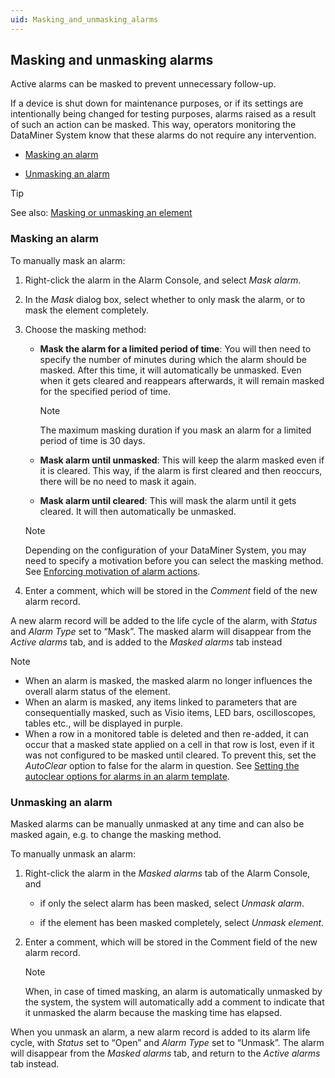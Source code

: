 ```yaml
---
uid: Masking_and_unmasking_alarms
---
```


## Masking and unmasking alarms

Active alarms can be masked to prevent unnecessary follow-up.

If a device is shut down for maintenance purposes, or if its settings are intentionally being changed for testing purposes, alarms raised as a result of such an action can be masked. This way, operators monitoring the DataMiner System know that these alarms do not require any intervention.

- [Masking an alarm](#masking-an-alarm)

- [Unmasking an alarm](#unmasking-an-alarm)

> [!TIP]
> See also:
> [Masking or unmasking an element](../elements/Masking_or_unmasking_an_element.md)

### Masking an alarm

To manually mask an alarm:

1. Right-click the alarm in the Alarm Console, and select *Mask alarm*.

2. In the *Mask* dialog box, select whether to only mask the alarm, or to mask the element completely.

3. Choose the masking method:

    - **Mask the alarm for a limited period of time**: You will then need to specify the number of minutes during which the alarm should be masked. After this time, it will automatically be unmasked. Even when it gets cleared and reappears afterwards, it will remain masked for the specified period of time.

        > [!NOTE]
        > The maximum masking duration if you mask an alarm for a limited period of time is 30 days.

    - **Mask alarm until unmasked**: This will keep the alarm masked even if it is cleared. This way, if the alarm is first cleared and then reoccurs, there will be no need to mask it again.

    - **Mask alarm until cleared**: This will mask the alarm until it gets cleared. It will then automatically be unmasked.

    > [!NOTE]
    > Depending on the configuration of your DataMiner System, you may need to specify a motivation before you can select the masking method. See [Enforcing motivation of alarm actions](Enforcing_motivation_of_alarm_actions.md).

4. Enter a comment, which will be stored in the *Comment* field of the new alarm record.

A new alarm record will be added to the life cycle of the alarm, with *Status* and *Alarm Type* set to “Mask”. The masked alarm will disappear from the *Active alarms* tab, and is added to the *Masked alarms* tab instead

> [!NOTE]
> - When an alarm is masked, the masked alarm no longer influences the overall alarm status of the element.
> - When an alarm is masked, any items linked to parameters that are consequentially masked, such as Visio items, LED bars, oscilloscopes, tables etc., will be displayed in purple.
> - When a row in a monitored table is deleted and then re-added, it can occur that a masked state applied on a cell in that row is lost, even if it was not configured to be masked until cleared. To prevent this, set the *AutoClear* option to false for the alarm in question. See [Setting the autoclear options for alarms in an alarm template](../protocols/Configuring_alarm_templates.md#setting-the-autoclear-options-for-alarms-in-an-alarm-template).

### Unmasking an alarm

Masked alarms can be manually unmasked at any time and can also be masked again, e.g. to change the masking method.

To manually unmask an alarm:

1. Right-click the alarm in the *Masked alarms* tab of the Alarm Console, and

    - if only the select alarm has been masked, select *Unmask alarm*.

    - if the element has been masked completely, select *Unmask element*.

2. Enter a comment, which will be stored in the Comment field of the new alarm record.

    > [!NOTE]
    > When, in case of timed masking, an alarm is automatically unmasked by the system, the system will automatically add a comment to indicate that it unmasked the alarm because the masking time has elapsed.

When you unmask an alarm, a new alarm record is added to its alarm life cycle, with *Status* set to “Open” and *Alarm Type* set to “Unmask”. The alarm will disappear from the *Masked alarms* tab, and return to the *Active alarms* tab instead.
